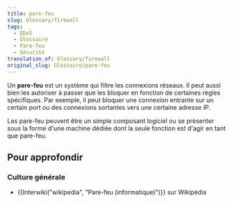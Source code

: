 ```yaml
---
title: pare-feu
slug: Glossary/firewall
tags:
  - DDoS
  - Glossaire
  - Pare-feu
  - Sécurité
translation_of: Glossary/firewall
original_slug: Glossaire/pare-feu
---
```

Un **pare-feu** est un système qui filtre les connexions réseaux. Il peut aussi bien les autoriser à passer que les bloquer en fonction de certaines règles spécifiques. Par exemple, il peut bloquer une connexion entrante sur un certain port ou des connexions sortantes vers une certaine adresse IP.

Les pare-feu peuvent être un simple composant logiciel ou se présenter sous la forme d'une machine dédiée dont la seule fonction est d'agir en tant que pare-feu.

## Pour approfondir

### Culture générale

- {{Interwiki("wikipedia", "Pare-feu (informatique)")}} sur Wikipédia

